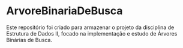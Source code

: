 # ArvoreBinariaDeBusca
Este repositório foi criado para armazenar o projeto da disciplina de Estrutura de Dados II, focado na implementação e estudo de Árvores Binárias de Busca.
